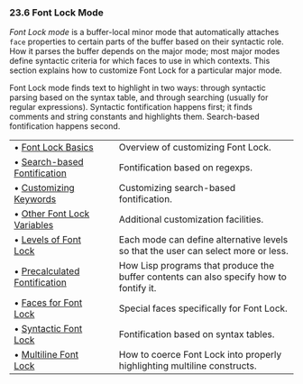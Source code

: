 

### 23.6 Font Lock Mode

*Font Lock mode* is a buffer-local minor mode that automatically attaches `face` properties to certain parts of the buffer based on their syntactic role. How it parses the buffer depends on the major mode; most major modes define syntactic criteria for which faces to use in which contexts. This section explains how to customize Font Lock for a particular major mode.

Font Lock mode finds text to highlight in two ways: through syntactic parsing based on the syntax table, and through searching (usually for regular expressions). Syntactic fontification happens first; it finds comments and string constants and highlights them. Search-based fontification happens second.

|                                                                     |    |                                                                                        |
| :------------------------------------------------------------------ | -- | :------------------------------------------------------------------------------------- |
| • [Font Lock Basics](Font-Lock-Basics.html)                         |    | Overview of customizing Font Lock.                                                     |
| • [Search-based Fontification](Search_002dbased-Fontification.html) |    | Fontification based on regexps.                                                        |
| • [Customizing Keywords](Customizing-Keywords.html)                 |    | Customizing search-based fontification.                                                |
| • [Other Font Lock Variables](Other-Font-Lock-Variables.html)       |    | Additional customization facilities.                                                   |
| • [Levels of Font Lock](Levels-of-Font-Lock.html)                   |    | Each mode can define alternative levels so that the user can select more or less.      |
| • [Precalculated Fontification](Precalculated-Fontification.html)   |    | How Lisp programs that produce the buffer contents can also specify how to fontify it. |
| • [Faces for Font Lock](Faces-for-Font-Lock.html)                   |    | Special faces specifically for Font Lock.                                              |
| • [Syntactic Font Lock](Syntactic-Font-Lock.html)                   |    | Fontification based on syntax tables.                                                  |
| • [Multiline Font Lock](Multiline-Font-Lock.html)                   |    | How to coerce Font Lock into properly highlighting multiline constructs.               |
